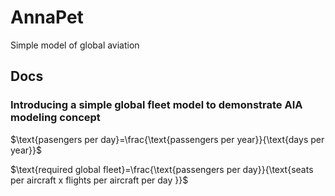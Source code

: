 # AnnaPet
Simple model of global aviation
## Docs
### Introducing a simple global fleet model to demonstrate AIA modeling concept

$\text{pasengers per day}=\frac{\text{passengers per year}}{\text{days per year}}$

$\text{required global fleet}=\frac{\text{passengers per day}}{\text{seats per aircraft x flights per aircraft per day
}}$

